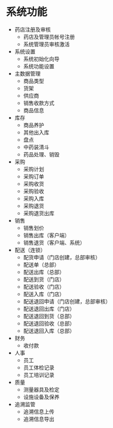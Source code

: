 # 系统功能
* 药店注册及审核
  * 药店及管理员帐号注册
  * 系统管理员审核激活
* 系统设置
  * 系统初始化向导
  * 系统功能设置
* 主数据管理
  * 商品类型
  * 货架
  * 供应商
  * 销售收款方式
  * 商品信息
* 库存
  * 商品养护
  * 其他出入库
  * 盘点
  * 中药装清斗
  * 药品处理、销毁
* 采购
  * 采购计划
  * 采购订单
  * 采购收货
  * 采购验收
  * 采购入库
  * 采购退货
  * 采购退货出库
* 销售
  * 销售划价
  * 销售出库（客户端）
  * 销售退货（客户端、系统）
* 配送（连锁）
  * 配货申请（门店创建，总部审核）
  * 配送单（总部）
  * 配送出库（总部）
  * 配送到货（门店）
  * 配送验收（门店）
  * 配送入库（门店）
  * 配送退回申请（门店创建，总部审核）
  * 配送退回出库（门店）
  * 配送退回到货（总部）
  * 配送退回验收（总部）
  * 配送退回入库（总部）
* 财务
  * 收付款
* 人事
  * 员工
  * 员工体检记录
  * 员工培训记录
* 质量
  * 测量器具及检定
  * 设施设备及保养
* 追溯监管
  * 追溯信息上传
  * 追溯信息导出
